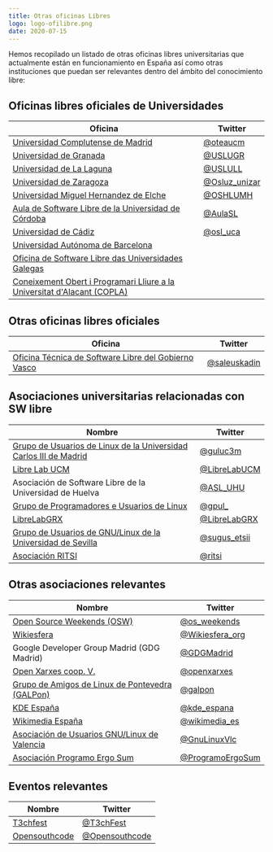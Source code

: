 ```yaml
---
title: Otras oficinas Libres
logo: logo-ofilibre.png
date: 2020-07-15
---
```

Hemos recopilado un listado de otras oficinas libres universitarias que actualmente están en funcionamiento en España así como otras instituciones que puedan ser relevantes dentro del ámbito del conocimiento libre:

## Oficinas libres oficiales de Universidades 

| Oficina | Twitter |
| --- | --- |
| [Universidad Complutense de Madrid](https://www.ucm.es/oficina-de-software-libre/) | [@oteaucm](https://twitter.com/oteaucm) | 
| [Universidad de Granada](https://osl.ugr.es/) | [@USLUGR](https://twitter.com/OSLUGR) |
| [Universidad de La Laguna](https://osl.ull.es/) | [@USLULL](https://twitter.com/OSLULL) |
| [Universidad de Zaragoza](https://osluz.unizar.es/) | [@Osluz_unizar](https://twitter.com/Osluz_unizar) | 
| [Universidad Miguel Hernandez de Elche](https://oshl.edu.umh.es/) | [@OSHLUMH](https://twitter.com/OSHLUMH) |
| [Aula de Software Libre de la Universidad de Córdoba](https://www.uco.es/aulasoftwarelibre/) | [@AulaSL](https://twitter.com/AulaSL) |
| [Universidad de Cádiz](https://osluca.uca.es/) | [@osl_uca](https://twitter.com/osl_uca)|
| [Universidad Autónoma de Barcelona](https://opl.uab.es/) | |
| [Oficina de Software Libre das Universidades Galegas](http://osl.cixug.es/) | 
| [Coneixement Obert i Programari Lliure a la Universitat d'Alacant (COPLA)](https://blogs.ua.es/copla/) | 


## Otras oficinas libres oficiales

| Oficina | Twitter |
| --- | --- | 
| [Oficina Técnica de Software Libre del Gobierno Vasco](http://www.euskadi.eus/gobierno-vasco/software-libre/inicio/) | [@saleuskadin](https://twitter.com/saleuskadin) |


## Asociaciones universitarias relacionadas con SW libre

| Nombre | Twitter |
| --- | --- | 
| [Grupo de Usuarios de Linux de la Universidad Carlos III de Madrid](https://gul.es/) | [@guluc3m](https://twitter.com/guluc3m) | 
| [Libre Lab UCM](https://osl.ugr.es/) | [@LibreLabUCM](https://twitter.com/LibreLabUCM) |
| Asociación de Software Libre de la Universidad de Huelva | [@ASL_UHU](https://twitter.com/ASL_UHU) | 
| [Grupo de Programadores e Usuarios de Linux](https://www.gpul.org/) | [@gpul_](https://twitter.com/gpul_) | 
| [LibreLabGRX](https://librelabgrx.cc/) | [@LibreLabGRX](https://twitter.com/LibreLabGRX) | 
| [Grupo de Usuarios de GNU/Linux de la Universidad de Sevilla](https://sugus.eii.us.es/) | [@sugus_etsii](https://twitter.com/sugus_etsii) |
| [Asociación RITSI](https://ritsi.org/) | [@ritsi](https://twitter.com/ritsi) | 


## Otras asociaciones relevantes

| Nombre | Twitter | 
| --- | --- |
| [Open Source Weekends (OSW)](http://osweekends.com/) | [@os_weekends](https://twitter.com/os_weekends)| 
| [Wikiesfera](https://t.co/DASmA3Ka7P?amp=1) | [@Wikiesfera_org](https://twitter.com/Wikiesfera_org) | 
| Google Developer Group Madrid (GDG Madrid) | [@GDGMadrid](https://twitter.com/GDGMadrid) | 
| [Open Xarxes coop. V.](http://openxarxes.com/) | [@openxarxes](https://twitter.com/openxarxes) |
| [Grupo de Amigos de Linux de Pontevedra (GALPon)](https://www.galpon.org) | [@galpon](https://twitter.com/galpon) | 
| [KDE España](https://www.kde-espana.org) | [@kde_espana](https://twitter.com/kde_espana) | 
| [Wikimedia España](https://www.wikimedia.es/) | [@wikimedia_es](https://twitter.com/wikimedia_es) | 
| [Asociación de Usuarios GNU/Linux de Valencia](https://gnulinuxvalencia.org/) | [@GnuLinuxVlc](https://twitter.com/GnuLinuxVlc) |
| [Asociación Programo Ergo Sum](https://www.programoergosum.es/) | [@ProgramoErgoSum](https://twitter.com/ProgramoErgoSum) |


## Eventos relevantes

| Nombre | Twitter | 
| --- | --- | 
| [T3chfest](https://t3chfest.es/) | [@T3chFest](https://twitter.com/T3chFest) | 
| [Opensouthcode](https://www.opensouthcode.org) | [@Opensouthcode](https://twitter.com/Opensouthcode) | 

